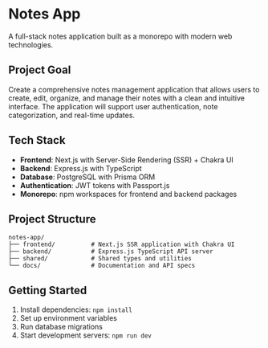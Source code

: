 # Notes App

A full-stack notes application built as a monorepo with modern web technologies.

## Project Goal

Create a comprehensive notes management application that allows users to create, edit, organize, and manage their notes with a clean and intuitive interface. The application will support user authentication, note categorization, and real-time updates.

## Tech Stack

- **Frontend**: Next.js with Server-Side Rendering (SSR) + Chakra UI
- **Backend**: Express.js with TypeScript
- **Database**: PostgreSQL with Prisma ORM
- **Authentication**: JWT tokens with Passport.js
- **Monorepo**: npm workspaces for frontend and backend packages

## Project Structure

```
notes-app/
├── frontend/          # Next.js SSR application with Chakra UI
├── backend/           # Express.js TypeScript API server
├── shared/            # Shared types and utilities
└── docs/              # Documentation and API specs
```

## Getting Started

1. Install dependencies: `npm install`
2. Set up environment variables
3. Run database migrations
4. Start development servers: `npm run dev`
